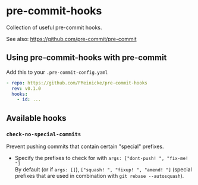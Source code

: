 # pre-commit-hooks

Collection of useful pre-commit hooks.

See also: <https://github.com/pre-commit/pre-commit>

## Using pre-commit-hooks with pre-commit

Add this to your `.pre-commit-config.yaml`

```yaml
- repo: https://github.com/FMeinicke/pre-commit-hooks
  rev: v0.1.0
  hooks:
    - id: ...
```

## Available hooks

### `check-no-special-commits`

Prevent pushing commits that contain certain "special" prefixes.

- Specify the prefixes to check for with `args: ["dont-push! ", "fix-me! "]`  
  By default (or if `args: []`), `["squash! ", "fixup! ", "amend! "]` (special prefixes that are used in combination with `git rebase --autosquash`).
